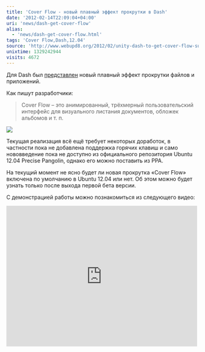 ```yaml
---
title: 'Cover Flow - новый плавный эффект прокрутки в Dash'
date: '2012-02-14T22:09:04+04:00'
uri: 'news/dash-get-cover-flow'
alias: 
  - 'news/dash-get-cover-flow.html'
tags: 'Cover Flow,Dash,12.04'
source: 'http://www.webupd8.org/2012/02/unity-dash-to-get-cover-flow-support.html'
unixtime: 1329242944
visits: 4672
---
```

Для Dash был [представлен](https://code.launchpad.net/%7Eunity-team/unity/unity.coverflow/+merge/92690) новый плавный эффект прокрутки файлов и приложений.

Как пишут разработчики:

> Cover Flow – это анимированный, трёхмерный пользовательский интерфейс для визуального листания документов, обложек альбомов и т. п.

[![](img/2012/02/14/22-00/coverflow-6876613775-o.jpg)](img/2012/02/14/22-00/coverflow-6876613775-o.jpg)

Текущая реализация всё ещё требует некоторых доработок, в частности пока не добавлена поддержка горячих клавиш и само нововведение пока не доступно из официального репозитория Ubuntu 12.04 Precise Pangolin, однако его можно поставить из PPA.

На текущий момент не ясно будет ли новая прокрутка «Cover Flow» включена по умолчанию в Ubuntu 12.04 или нет. Об этом можно будет узнать только после выхода первой бета версии.

С демонстрацией работы можно познакомиться из следующего видео:

 <iframe width="500" height="369" src="https://www.youtube.com/embed/GaqL9JgiMWw" frameborder="0" allowfullscreen=""></iframe>
